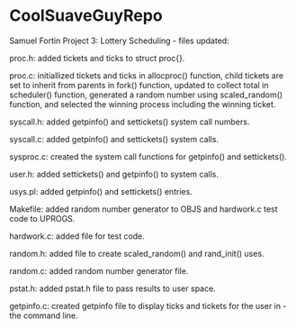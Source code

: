 # CoolSuaveGuyRepo
Samuel Fortin
Project 3: Lottery Scheduling - files updated:

proc.h: added tickets and ticks to struct proc{}.

proc.c: initiallized tickets and ticks in allocproc() function, child tickets are set to inherit from parents in fork() function, updated to collect total in scheduler() function, generated a random number using scaled_random() function, and selected the winning process including the winning ticket.

syscall.h: added getpinfo() and settickets() system call numbers.

syscall.c: added getpinfo() and settickets() system calls.

sysproc.c: created the system call functions for getpinfo() and settickets().

user.h: added settickets() and getpinfo() to system calls.

usys.pl: added getpinfo() and settickets() entries.

Makefile: added random number generator to OBJS and hardwork.c test code to UPROGS.

hardwork.c: added file for test code.

random.h: added file to create scaled_random() and rand_init() uses.

random.c: added random number generator file.

pstat.h: added pstat.h file to pass results to user space.

getpinfo.c: created getpinfo file to display ticks and tickets for the user in - the command line.
